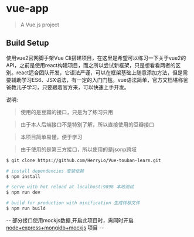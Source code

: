 # vue-app

> A Vue.js project

## Build Setup
使用vue2官网脚手架Vue Cli搭建项目，在这里是希望可以练习一下关于vue2的API，之前是使用react构建项目，而之所以尝试新框架，只是想看看两者的区别。react适合团队开发，它语法严谨，可以在框架基础上随意添加方法，但是需要辅助学习ES6、JSX语法，有一定的入门门槛。vue语法简单，官方文档堪称爸爸教儿子学习，只要跟着官方来，可以快速上手开发。

说明:

>   使用的是豆瓣的接口，只是为了练习只用

>   由于本人后端接口不是特别了解，所以直接使用的豆瓣接口

>   本项目简单易懂，便于学习

>   由于使用的是第三方接口，所以使用的是jsonp跨域

``` bash
$ git clone https://github.com/HerryLo/Vue-touban-learn.git

# install dependencies 安装依赖
$ npm install

# serve with hot reload at localhost:9898 本地测试
$ npm run dev

# build for production with minification 生成转移文件
$ npm run build
```
-- 部分接口使用mockjs数据,开启此项目时，需同时开启[node+express+mongidb+mockjs](https://github.com/HerryLo/MongoDB_express) 项目 --




